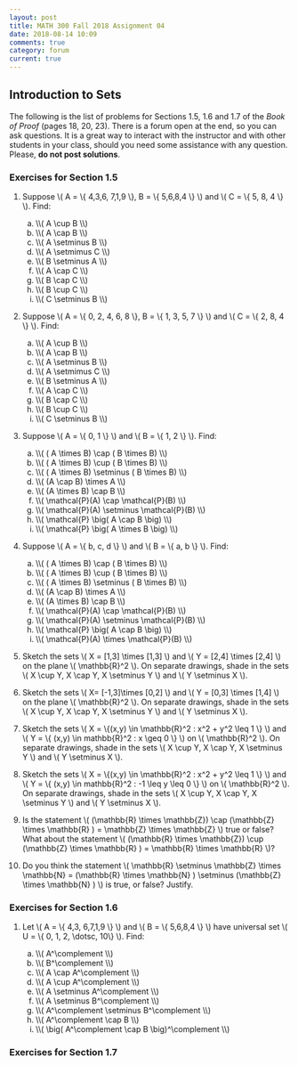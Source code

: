 ```yaml
---
layout: post
title: MATH 300 Fall 2018 Assignment 04
date: 2018-08-14 10:09
comments: true
category: forum
current: true
---
```


## Introduction to Sets

<div class="alert alert-info">
	The following is the list of problems for Sections 1.5, 1.6 and 1.7 of the <em>Book of Proof</em> (pages 18, 20, 23).  There is a forum open at the end, so you can ask questions.  It is a great way to interact with the instructor and with other students in your class, should you need some assistance with any question. Please, <strong>do not post solutions</strong>.
</div>

### Exercises for Section 1.5

1. Suppose \\( A = \\{ 4,3,6, 7,1,9 \\}, B = \\{ 5,6,8,4 \\} \\) and \\( C = \\{ 5, 8, 4 \\} \\).  Find:

	<ol type="a">
		<li> \\( A \cup B \\) </li>
		<li> \\( A \cap B \\) </li>
		<li> \\( A \setminus B \\) </li>
		<li> \\( A \setmimus C \\) </li>
		<li> \\( B \setminus A \\) </li>
		<li> \\( A \cap C \\) </li>
		<li> \\( B \cap C \\) </li>
		<li> \\( B \cup C \\) </li>
		<li> \\( C \setminus B \\) </li>
	</ol>

2. Suppose \\( A = \\{ 0, 2, 4, 6, 8 \\}, B = \\{ 1, 3, 5, 7 \\} \\) and \\( C = \\{ 2, 8, 4 \\} \\).  Find:

	<ol type="a">
		<li> \\( A \cup B \\) </li>
		<li> \\( A \cap B \\) </li>
		<li> \\( A \setminus B \\) </li>
		<li> \\( A \setmimus C \\) </li>
		<li> \\( B \setminus A \\) </li>
		<li> \\( A \cap C \\) </li>
		<li> \\( B \cap C \\) </li>
		<li> \\( B \cup C \\) </li>
		<li> \\( C \setminus B \\) </li>
	</ol>

3. Suppose \\( A = \\{ 0, 1 \\} \\) and \\( B = \\{ 1, 2 \\} \\).  Find:

	<ol type="a">
		<li> \\( ( A \times B) \cap ( B \times B) \\) </li>
		<li> \\( ( A \times B) \cup ( B \times B) \\) </li>
		<li> \\( ( A \times B) \setminus ( B \times B) \\) </li>
		<li> \\( (A \cap B) \times A \\) </li>
		<li> \\( (A \times B) \cap B \\) </li>
		<li> \\( \mathcal{P}(A) \cap \mathcal{P}(B) \\) </li>
		<li> \\( \mathcal{P}(A) \setminus \mathcal{P}(B) \\) </li>
		<li> \\( \mathcal{P} \big( A \cap B \big) \\) </li>
		<li> \\( \mathcal{P} \big( A \times B \big) \\) </li>
	</ol>

4.  Suppose \\( A = \\{ b, c, d \\} \\) and \\( B = \\{ a, b \\} \\).  Find:

	<ol type="a">
		<li> \\( ( A \times B) \cap ( B \times B) \\) </li>
		<li> \\( ( A \times B) \cup ( B \times B) \\) </li>
		<li> \\( ( A \times B) \setminus ( B \times B) \\) </li>
		<li> \\( (A \cap B) \times A \\) </li>
		<li> \\( (A \times B) \cap B \\) </li>
		<li> \\( \mathcal{P}(A) \cap \mathcal{P}(B) \\) </li>
		<li> \\( \mathcal{P}(A) \setminus \mathcal{P}(B) \\) </li>
		<li> \\( \mathcal{P} \big( A \cap B \big) \\) </li>
		<li> \\( \mathcal{P}(A) \times \mathcal{P}(B) \\) </li>
	</ol>

5. Sketch the sets \\( X = [1,3] \times [1,3] \\) and \\( Y = [2,4] \times [2,4] \\) on the plane \\( \mathbb{R}^2 \\).  On separate drawings, shade in the sets \\( X \cup Y, X \cap Y, X \setminus Y \\) and \\( Y \setminus X \\). 
6. Sketch the sets \\( X= [-1,3]\times [0,2] \\) and \\( Y = [0,3] \times [1,4] \\) on the plane \\( \mathbb{R}^2 \\).  On separate drawings, shade in the sets \\( X \cup Y, X \cap Y, X \setminus Y \\) and \\( Y \setminus X \\).
7. Sketch the sets \\( X = \\{(x,y) \in \mathbb{R}^2 : x^2 + y^2 \leq 1 \\} \\) and \\( Y = \\{ (x,y) \in mathbb{R}^2 : x \geq 0 \\} \\) on \\( \mathbb{R}^2 \\).  On separate drawings, shade in the sets \\( X \cup Y, X \cap Y, X \setminus Y \\) and \\( Y \setminus X \\).
8. Sketch the sets \\( X = \\{(x,y) \in \mathbb{R}^2 : x^2 + y^2 \leq 1 \\} \\) and \\( Y = \\{ (x,y) \in mathbb{R}^2 : -1 \leq y \leq 0 \\} \\) on \\( \mathbb{R}^2 \\).  On separate drawings, shade in the sets \\( X \cup Y, X \cap Y, X \setminus Y \\) and \\( Y \setminus X \\).
9. Is the statement \\( (\mathbb{R} \times \mathbb{Z}) \cap (\mathbb{Z} \times \mathbb{R} ) = \mathbb{Z} \times \mathbb{Z} \\) true or false?  What about the statement \\( (\mathbb{R} \times \mathbb{Z}) \cup (\mathbb{Z} \times \mathbb{R} ) = \mathbb{R} \times \mathbb{R} \\)?
10. Do you think the statement \\( \mathbb{R} \setminus \mathbb{Z} \times \mathbb{N} = (\mathbb{R} \times \mathbb{N} ) \setminus (\mathbb{Z} \times \mathbb{N} ) \\) is true, or false?  Justify.
 
### Exercises for Section 1.6

1. Let \\( A = \\{ 4,3, 6,7,1,9 \\} \\) and \\( B = \\{ 5,6,8,4 \\} \\) have universal set \\( U = \\{ 0, 1, 2, \dotsc, 10\\} \\).  Find:

	<ol type="a">
		<li> \\( A^\complement \\) </li>
		<li> \\( B^\complement \\) </li>
		<li> \\( A \cap A^\complement \\) </li>
		<li> \\( A \cup A^\complement \\) </li>
		<li> \\( A \setminus A^\complement \\) </li>
		<li> \\( A \setminus B^\complement \\) </li>
		<li> \\( A^\complement \setminus B^\complement \\) </li>
		<li> \\( A^\complement \cap B \\) </li>
		<li> \\( \big( A^\complement \cap B \big)^\complement \\) </li>
	</ol>


### Exercises for Section 1.7
